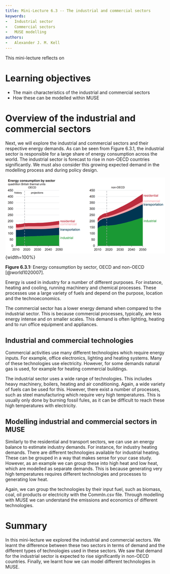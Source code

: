 ```yaml
---
title: Mini-Lecture 6.3 -- The industrial and commercial sectors
keywords:
-   Industrial sector
-   Commercial sectors
-   MUSE modelling
authors:
-   Alexander J. M. Kell
---
```


This mini-lecture reflects on 

# Learning objectives

- The main characteristics of the industrial and commercial sectors
- How these can be modelled within MUSE

# Overview of the industrial and commercial sectors

Next, we will explore the industrial and commercial sectors and their respective energy demands. As can be seen from Figure 6.3.1, the industrial sector is responsible for a large share of energy consumption across the world. The industrial sector is forecast to rise in non-OECD countries significantly. We must also consider this growing expected demand in the modelling process and during policy design. 

![](assets/Figure_6.3.1.png){width=100%}

**Figure 6.3.1:** Energy consumption by sector, OECD and non-OECD [@world1020007].

Energy is used in industry for a number of different purposes. For instance, heating and cooling, running machinery and chemical processes. These processes use a large variety of fuels and depend on the purpose, location and the technoeconomics. 

The commercial sector has a lower energy demand when compared to the industrial sector. This is because commercial processes, typically, are less energy intense and on smaller scales. This demand is often lighting, heating and to run office equipment and appliances.

## Industrial and commercial technologies

Commercial activities use many different technologies which require energy inputs. For example, office electronics, lighting and heating systems. Many of these technologies use electricity. However, for some demands natural gas is used, for example for heating commercial buildings.

The industrial sector uses a wide range of technologies. This includes heavy machinery, boilers, heating and air conditioning. Again, a wide variety of fuels can be used for this. However, there exist a number of processes, such as steel manufacturing which require very high temperatures. This is usually only done by burning fossil fules, as it can be difficult to reach these high temperatures with electricity. 

## Modelling industrial and commercial sectors in MUSE

Similarly to the residential and transport sectors, we can use an energy balance to estimate industry demands. For instance, for industry heating demands. There are different technologies available for industrial heating. These can be grouped in a way that makes sense for your case study. However, as an example we can group these into high heat and low heat, which are modelled as separate demands. This is because generating very high temperatures requires different technologies and processes to generating low heat. 

Again, we can group the technologies by their input fuel, such as biomass, coal, oil products or electricity with the CommIn.csv file. Through modelling with MUSE we can understand the emissions and economics of different technologies. 

# Summary

In this mini-lecture we explored the industrial and commercial sectors. We learnt the difference between these two sectors in terms of demand and the different types of technologies used in these sectors. We saw that demand for the industrial sector is expected to rise significantly in non-OECD countries. Finally, we learnt how we can model different technologies in MUSE.  
